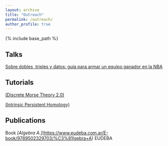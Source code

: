 ```yaml
---
layout: archive
title: "Outreach"
permalink: /outreach/
author_profile: true
---
```


{% include base_path %}

## Talks

[Sobre dobles, triples y datos: guía para armar un equipo ganador en la NBA](https://lcd.exactas.uba.ar/sobre-dobles-triples-y-datos-guia-para-armar-un-equipo-ganador-en-la-nba-por-ximena-fernandez/)



## Tutorials


[(Discrete Morse Theory 2.0)](https://www.youtube.com/watch?v=mZ2FIyg7NJ4)

[(Intrinsic Persistent Homology)](https://www.youtube.com/watch?v=1lP9ndiM60o)



## Publications

Book <i>[Algebra A.]</i>(https://www.eudeba.com.ar/E-book/9789502329703/%C3%81lgebra+A) EUDEBA 
